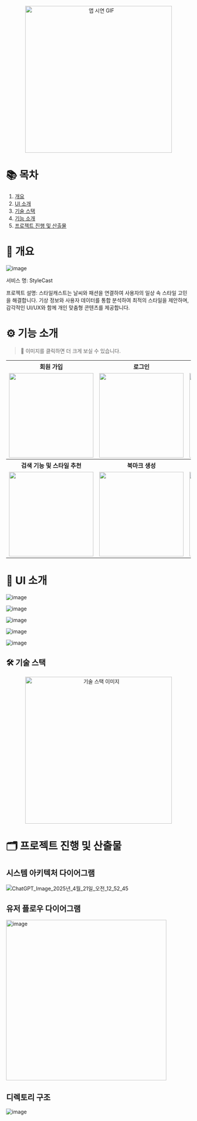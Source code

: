 <p align="center">
  <img src="https://github.com/user-attachments/assets/d235108e-1557-40ec-9f2d-0ac66c8843de" alt="앱 시연 GIF" width="400"/>
</p>

# 📚 목차

1. [개요](#개요)
2. [UI 소개](#ui-소개)
3. [기술 스택](#기술-스택)
4. [기능 소개](#기능-소개)
5. [프로젝트 진행 및 산출물](#프로젝트-진행-및-산출물)

# 📝 개요
![image](https://github.com/user-attachments/assets/e310dc0a-bffb-48e7-a5a1-c89b08f4610e)

서비스 명: StyleCast

프로젝트 설명: 
 스타일캐스트는 날씨와 패션을 연결하여 사용자의 일상 속 스타일 고민을 해결합니다.
기상 정보와 사용자 데이터를 통합 분석하여 최적의 스타일을 제안하며, 감각적인 UI/UX와 함께 개인 맞춤형 콘텐츠를 제공합니다.

# ⚙️ 기능 소개  
> 📌 이미지를 클릭하면 더 크게 보실 수 있습니다.

<div align="center">

<table>
  <tr>
    <th>회원 가입</th>
    <th>로그인</th>
    <th>날씨 정보 불러오기</th>
  </tr>
  <tr>
    <td><img src="https://github.com/user-attachments/assets/7962c5bc-cf42-4a07-9098-f86ab6eb8932" width="230"/></td>
    <td><img src="https://github.com/user-attachments/assets/0efa4d47-c303-4ed8-89e1-589833ba8956" width="230"/></td>
    <td><img src="https://github.com/user-attachments/assets/c822b08d-2b6d-47c0-af4a-d7aff6b4f756" width="230"/></td>
  </tr>
  <tr>
    <th>검색 기능 및 스타일 추천</th>
    <th>북마크 생성</th>
    <th>북마크 삭제</th>
  </tr>
  <tr>
    <td><img src="https://github.com/user-attachments/assets/5bb213c0-596b-4efb-b31a-e672f80ffa33" width="230"/></td>
    <td><img src="https://github.com/user-attachments/assets/4d469efb-a5b4-4ed3-86d5-e7337ad0157e" width="230"/></td>
    <td><img src="https://github.com/user-attachments/assets/87078d37-4473-4dbc-b2af-9dbdde8f491e" width="230"/></td>
  </tr>
</table>

</div>


# 🎨 UI 소개
![image](https://github.com/user-attachments/assets/7e7ec3ca-6882-4d0d-a955-8ba05d876466)

![image](https://github.com/user-attachments/assets/ac4535ce-2a99-4059-a58a-ca556a0d3837)

![image](https://github.com/user-attachments/assets/7609ee6b-9931-4b17-b861-dc53ce792b17)

![image](https://github.com/user-attachments/assets/43889beb-1732-4712-b8b7-71cbe214a96c)

![image](https://github.com/user-attachments/assets/15733335-52b2-4db4-8410-c2d88ca6b230)

## 🛠️ 기술 스택
<p align="center">
  <img src="https://github.com/user-attachments/assets/bcb35a96-d5c2-4233-ad7b-9f3d07e8423d" alt="기술 스택 이미지" width="400"/>
</p>

# 🗂️ 프로젝트 진행 및 산출물

## 시스템 아키텍처 다이어그램
![ChatGPT_Image_2025년_4월_21일_오전_12_52_45](https://github.com/user-attachments/assets/5aacb372-93a4-417b-acc9-0c56be0ace48)

## 유저 플로우 다이어그램
<img width="437" alt="image" src="https://github.com/user-attachments/assets/046c3e11-2cf3-417b-8048-ed8b1c02427d" />

## 디렉토리 구조
![image](https://github.com/user-attachments/assets/9a74050c-ad8f-442d-a9ca-d9d13adaa777)


